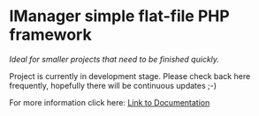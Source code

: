 # IManager simple flat-file PHP framework
_Ideal for smaller projects that need to be finished quickly._

Project is currently in development stage. Please check back here frequently, hopefully there will be continuous updates ;-)

For more information click here: [Link to Documentation](https://gitlab.com/bigin1/imanager/wikis/home)